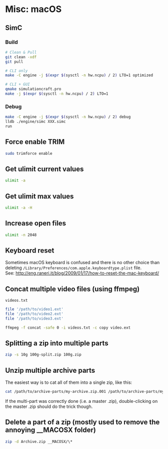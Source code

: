 # Misc: macOS

## SimC

### Build

```bash
# Clean & Pull
git clean -xdf
git pull

# CLI only
make -C engine -j $(expr $(sysctl -n hw.ncpu) / 2) LTO=1 optimized

# CLI + GUI
qmake simulationcraft.pro
make -j $(expr $(sysctl -n hw.ncpu) / 2) LTO=1
```

### Debug

```bash
make -C engine -j $(expr $(sysctl -n hw.ncpu) / 2) debug
lldb ./engine/simc XXX.simc
run
```

## Force enable TRIM

```bash
sudo trimforce enable
```

## Get ulimit current values

```bash
ulimit -a
```

## Get ulimit max values

```bash
ulimit -a -H
```

## Increase open files

```bash
ulimit -n 2048
```

## Keyboard reset

Sometimes macOS keyboard is confused and there is no other choice than deleting `/Library/Preferences/com.apple.keyboardtype.plist` file.\
See: <http://eng.raneri.it/blog/2009/01/17/how-to-reset-the-mac-keyboard/>

## Concat multiple video files (using ffmpeg)

`videos.txt`
```bash
file '/path/to/video1.ext'
file '/path/to/video2.ext'
file '/path/to/video3.ext'
```

```bash
ffmpeg -f concat -safe 0 -i videos.txt -c copy video.ext
```

## Splitting a zip into multiple parts

```bash
zip -s 10g 100g-split.zip 100g.zip
```

## Unzip multiple archive parts

The easiest way is to cat all of them into a single zip, like this:

```bash
cat /path/to/archive-parts/my-archive.zip.001 /path/to/archive-parts/my-archive.zip.002 /path/to/archive-parts/my-archive.zip.003 > my-archive.zip
```

If the multi-part was correctly done (i.e. a master .zip), double-clicking on the master .zip should do the trick though.

## Delete a part of a zip (mostly used to remove the annoying __MACOSX folder)

```bash
zip -d Archive.zip __MACOSX/\*
```
